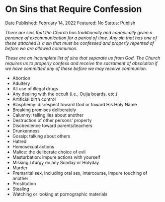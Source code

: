 # On Sins that Require Confession

Date Published: February 14, 2022
Featured: No
Status: Publish

*There are sins that the Church has traditionally and canonically given a penance of excommunication for a period of time. Any sin that has one of these attached is a sin that must be confessed and properly repented of before we are allowed communion.*

*These are an incomplete list of sins that separate us from God. The Church requires us to properly confess and receive the sacrament of absolution if we have committed any of these before we may receive communion.* 

- Abortion
- Adultery
- All use of illegal drugs
- Any dealing with the occult (i.e., Ouija boards, etc.)
- Artificial birth control
- Blasphemy: disrespect toward God or toward His Holy Name
- Breaking promises deliberately
- Calumny: telling lies about another
- Destruction of other persons’ property
- Disobedience toward parents/teachers
- Drunkenness
- Gossip: talking about others
- Hatred
- Homosexual actions
- Malice: the deliberate choice of evil
- Masturbation: impure actions with yourself
- Missing Liturgy on any Sunday or Holyday
- Murder
- Premarital sex, including oral sex, intercourse, impure touching of another
- Prostitution
- Stealing
- Watching or looking at pornographic materials
